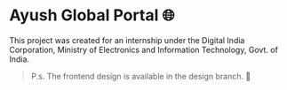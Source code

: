 # Ayush Global Portal :globe_with_meridians:

This project was created for an internship under the Digital India Corporation, Ministry of Electronics and Information Technology, Govt. of India.

> P.s. The frontend design is available in the design branch. :seedling:
